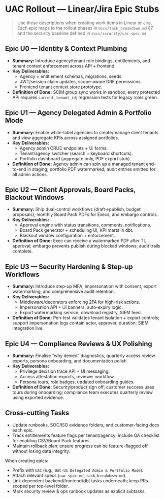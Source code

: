 # UAC Rollout — Linear/Jira Epic Stubs

> Use these descriptions when creating work items in Linear or Jira. Each epic maps to the rollout phases in `docs/task_breakdown.md` §7 and the security baseline defined in `docs/security/uac-spec.md`.

## Epic U0 — Identity & Context Plumbing
- **Summary:** Introduce agency/tenant role bindings, entitlements, and tenant context enforcement across API + frontend.
- **Key Deliverables:**
  - Agency + entitlement schemas, migrations, seeds.
  - JWT/session claim updates, scope-aware DRF permissions.
  - Frontend tenant context store prototype.
- **Definition of Done:** SCIM group sync works in sandbox; every protected API requires `current_tenant_id`; regression tests for legacy roles green.

## Epic U1 — Agency Delegated Admin & Portfolio Mode
- **Summary:** Enable white-label agencies to create/manage client tenants and view aggregate KPIs across assigned portfolios.
- **Key Deliverables:**
  - Agency admin CRUD endpoints + UI forms.
  - Tenant/agency switcher (search + keyboard shortcuts).
  - Portfolio dashboard (aggregate only, PDF export stub).
- **Definition of Done:** Agency admin can spin up a managed tenant end-to-end in staging; portfolio PDF watermarked; audit entries emitted for all admin actions.

## Epic U2 — Client Approvals, Board Packs, Blackout Windows
- **Summary:** Ship dual-control workflows (draft→publish, budget proposals), monthly Board Pack PDFs for Execs, and embargo controls.
- **Key Deliverables:**
  - Approval engine with status transitions, comments, notifications.
  - Board Pack generator + scheduling UI, KPI marts in dbt.
  - Blackout window configuration + enforcement.
- **Definition of Done:** Exec can receive a watermarked PDF after TL approval; embargo prevents publish during blocked windows; audit trails complete.

## Epic U3 — Security Hardening & Step-up Workflows
- **Summary:** Introduce step-up MFA, impersonation with consent, export watermarking, and comprehensive audit retention.
- **Key Deliverables:**
  - Middleware/decorators enforcing 2FA for high-risk actions.
  - Impersonation API + UI banners; auto-expiry logic.
  - Export watermarking service, download registry, SIEM feed.
- **Definition of Done:** Pen-test validates tenant isolation + export controls; support impersonation logs contain actor, approver, duration; SIEM integration live.

## Epic U4 — Compliance Reviews & UX Polishing
- **Summary:** Finalise “why denied” diagnostics, quarterly access review exports, persona onboarding, and documentation polish.
- **Key Deliverables:**
  - Privilege decision trace API + UI messaging.
  - Access attestation exports, reviewer workflow.
  - Persona tours, role badges, updated onboarding guides.
- **Definition of Done:** Security/product sign off; customer success uses tours during onboarding; compliance team executes quarterly review using exported evidence.

## Cross-cutting Tasks
- Update runbooks, SOC/ISO evidence folders, and customer-facing docs each epic.
- Track entitlements feature flags per tenant/agency; include QA checklist for enabling CSV/Board Pack features.
- Maintain rollback plan: ensure progress can be feature-flagged off without losing data integrity.

When creating epics:
- Prefix with `UAC` (e.g., `UAC-U1 Delegated Admin & Portfolio Mode`).
- Attach relevant specs (`uac-spec.md`, `task_breakdown.md`).
- Link dependent backend/frontend/dbt tasks underneath; keep PRs scoped per top-level folder.
- Mark security review & ops runbook updates as explicit subtasks.

